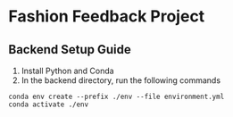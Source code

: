 # Fashion Feedback Project

## Backend Setup Guide

1. Install Python and Conda 
2. In the backend directory, run the following commands
```
conda env create --prefix ./env --file environment.yml
conda activate ./env
```

